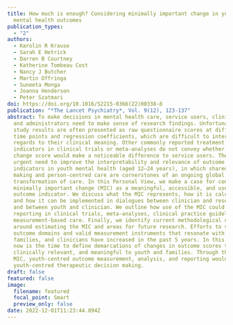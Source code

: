 ```yaml
---
title: How much is enough? Considering minimally important change in youth
  mental health outcomes
publication_types:
  - "2"
authors:
  - Karolin R Krause
  - Sarah E Hetrick
  - Darren B Courtney
  - Katherine Tombeau Cost
  - Nancy J Butcher
  - Martin Offringa
  - Suneeta Monga
  - Joanna Henderson
  - Peter Szatmari
doi: https://doi.org/10.1016/S2215-0366(22)00338-8
publication: "*The Lancet Psychiatry*, Vol. 9(12), 123-137"
abstract: To make decisions in mental health care, service users, clinicians,
  and administrators need to make sense of research findings. Unfortunately,
  study results are often presented as raw questionnaire scores at different
  time points and regression coefficients, which are difficult to interpret with
  regards to their clinical meaning. Other commonly reported treatment outcome
  indicators in clinical trials or meta-analyses do not convey whether a given
  change score would make a noticeable difference to service users. There is an
  urgent need to improve the interpretability and relevance of outcome
  indicators in youth mental health (aged 12–24 years), in which shared decision
  making and person-centred care are cornerstones of an ongoing global
  transformation of care. In this Personal View, we make a case for considering
  minimally important change (MIC) as a meaningful, accessible, and user-centred
  outcome indicator. We discuss what the MIC represents, how it is calculated,
  and how it can be implemented in dialogues between clinician and researcher,
  and between youth and clinician. We outline how use of the MIC could enhance
  reporting in clinical trials, meta-analyses, clinical practice guidelines, and
  measurement-based care. Finally, we identify current methodological challenges
  around estimating the MIC and areas for future research. Efforts to select
  outcome domains and valid measurement instruments that resonate with youth,
  families, and clinicians have increased in the past 5 years. In this context,
  now is the time to define demarcations of changes in outcome scores that are
  clinically relevant, and meaningful to youth and families. Through the use of
  MIC, youth-centred outcome measurement, analysis, and reporting would support
  youth-centred therapeutic decision making.
draft: false
featured: false
image:
  filename: featured
  focal_point: Smart
  preview_only: false
date: 2022-12-01T11:23:44.894Z
---
```

